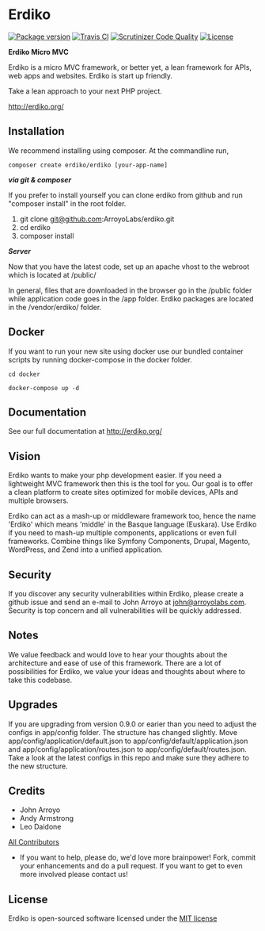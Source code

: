Erdiko
=======

[![Package version](https://img.shields.io/packagist/v/erdiko/erdiko.svg?style=flat-square)](https://packagist.org/packages/erdiko/erdiko) [![Travis CI](https://travis-ci.org/Erdiko/erdiko.svg?branch=master)](https://travis-ci.org/Erdiko/erdiko) [![Scrutinizer Code Quality](https://scrutinizer-ci.com/g/Erdiko/erdiko/badges/quality-score.png?b=master)](https://scrutinizer-ci.com/g/Erdiko/erdiko/?branch=master) [![License](https://poser.pugx.org/erdiko/erdiko/license)](https://packagist.org/packages/erdiko/erdiko)

**Erdiko Micro MVC**

Erdiko is a micro MVC framework, or better yet, a lean framework for APIs, web apps and websites.  Erdiko is start up friendly.

Take a lean approach to your next PHP project.

http://erdiko.org/


Installation
------------

We recommend installing using composer.  At the commandline run,

	composer create erdiko/erdiko [your-app-name]

***via git & composer***

If you prefer to install yourself you can clone erdiko from github and run "composer install" in the root folder.

1. git clone git@github.com:ArroyoLabs/erdiko.git
2. cd erdiko
3. composer install

***Server***

Now that you have the latest code, set up an apache vhost to the webroot which is located at /public/

In general, files that are downloaded in the browser go in the /public folder while application code goes in the /app folder.  Erdiko packages are located in the /vendor/erdiko/ folder.


Docker
------

If you want to run your new site using docker use our bundled container scripts by running docker-compose in the docker folder.

	cd docker

	docker-compose up -d


Documentation
-------------

See our full documentation at http://erdiko.org/


Vision
------

Erdiko wants to make your php development easier. If you need a lightweight MVC framework then this is the tool for you. Our goal is to offer a clean platform to create sites optimized for mobile devices, APIs and multiple browsers.

Erdiko can act as a mash-up or middleware framework too, hence the name 'Erdiko' which means 'middle' in the Basque language (Euskara). Use Erdiko if you need to mash-up multiple components, applications or even full frameworks. Combine things like Symfony Components, Drupal, Magento, WordPress, and Zend into a unified application.


Security 
--------

If you discover any security vulnerabilities within Erdiko, please create a github issue and send an e-mail to John Arroyo at john@arroyolabs.com. Security is top concern and all vulnerabilities will be quickly addressed.


Notes
-----

We value feedback and would love to hear your thoughts about the architecture and ease of use of this framework.  There are a lot of possibilities for Erdiko, we value your ideas and thoughts about where to take this codebase.


Upgrades
--------

If you are upgrading from version 0.9.0 or earier than you need to adjust the configs in app/config folder.  The structure has changed slightly.  Move app/config/application/default.json to app/config/default/application.json and app/config/application/routes.json to app/config/default/routes.json.  Take a look at the latest configs in this repo and make sure they adhere to the new structure.


Credits
-------

* John Arroyo
* Andy Armstrong
* Leo Daidone

[All Contributors](https://github.com/Erdiko/erdiko/graphs/contributors)

* If you want to help, please do, we'd love more brainpower!  Fork, commit your enhancements and do a pull request.  If you want to get to even more involved please contact us!


License
-------

Erdiko is open-sourced software licensed under the [MIT license](http://opensource.org/licenses/MIT)
